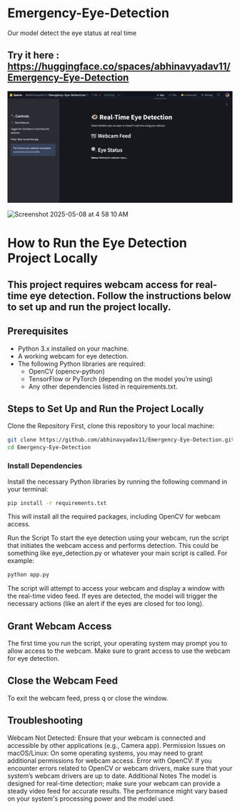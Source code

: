 # Emergency-Eye-Detection
Our model detect the eye status at real time

## Try it here : https://huggingface.co/spaces/abhinavyadav11/Emergency-Eye-Detection

![Project Screenshot](Screenshot.jpeg)

<img width="1445" alt="Screenshot 2025-05-08 at 4 58 10 AM" src="https://github.com/user-attachments/assets/e4d753bf-35ca-4168-b230-842a1fca45af" />

# How to Run the Eye Detection Project Locally
## This project requires webcam access for real-time eye detection. Follow the instructions below to set up and run the project locally.

## Prerequisites
 - Python 3.x installed on your machine.
 - A working webcam for eye detection.
 - The following Python libraries are required:
      - OpenCV (opencv-python)
      - TensorFlow or PyTorch (depending on the model you’re using)
      - Any other dependencies listed in requirements.txt.
        
## Steps to Set Up and Run the Project Locally
Clone the Repository
First, clone this repository to your local machine:

```bash
git clone https://github.com/abhinavyadav11/Emergency-Eye-Detection.git
cd Emergency-Eye-Detection
```

### Install Dependencies
Install the necessary Python libraries by running the following command in your terminal:

```bash
pip install -r requirements.txt
```
This will install all the required packages, including OpenCV for webcam access.

Run the Script
To start the eye detection using your webcam, run the script that initiates the webcam access and performs detection. This could be something like eye_detection.py or whatever your main script is called. For example:

```bash
python app.py
```
The script will attempt to access your webcam and display a window with the real-time video feed. If eyes are detected, the model will trigger the necessary actions (like an alert if the eyes are closed for too long).

## Grant Webcam Access
The first time you run the script, your operating system may prompt you to allow access to the webcam. Make sure to grant access to use the webcam for eye detection.

## Close the Webcam Feed
To exit the webcam feed, press q or close the window.

## Troubleshooting
Webcam Not Detected:
Ensure that your webcam is connected and accessible by other applications (e.g., Camera app).
Permission Issues on macOS/Linux:
On some operating systems, you may need to grant additional permissions for webcam access.
Error with OpenCV:
If you encounter errors related to OpenCV or webcam drivers, make sure that your system’s webcam drivers are up to date.
Additional Notes
The model is designed for real-time detection; make sure your webcam can provide a steady video feed for accurate results.
The performance might vary based on your system's processing power and the model used.

